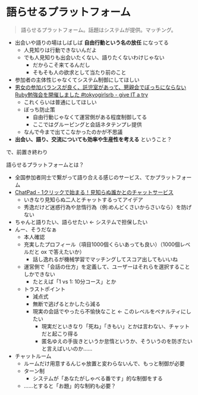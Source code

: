 # 語らせるプラットフォーム
> 語らせるプラットフォーム。話題はシステムが提供。マッチング。

- 出会いや語りの場はしばしば **自由行動という名の放任** になってる
  - 人見知りは行動できないんだよ
  - でも人見知りも出会いたくない、語りたくないわけじゃない
    - だからこそ来てるんだし
    - そもそも人の欲求として当たり前のこと
- 参加者の主体性じゃなくてシステム制御にしてほしい
- [男女の参加バランスが良く、託児室があって、懇親会でぼっちにならないRuby勉強会を開催しました #tokyogirlsrb - give IT a try](https://blog.jnito.com/entry/2019/03/08/054000)
  - これくらいは普通にしてほしい
  - ぼっち防止策
    - 自由行動じゃなくて運営側がある程度制御してる
    - ここではグルーピングと会話ネタテンプレ提供
  - なんで今まで出てこなかったのかが不思議
- **出会い、語り、交流についても効率や生産性を考える** ということ？

で、前置き終わり

語らせるプラットフォームとは？

- 全国参加者同士で繋がって語り合える感じのサービス、てかプラットフォーム
- [ChatPad - 1クリックで始まる！見知らぬ誰かとのチャットサービス](http://chatpad.jp/)
  - いきなり見知らぬ二人とチャットするってアイデア
  - 秀逸だけど迷惑行為や怠惰行為（例:めんどくさいからさいなら）を防げない
- ちゃんと語りたい、語らせたい ← システムで担保したい
- んー、そうだなぁ
  - 本人確認
  - 充実したプロフィール（項目1000個くらいあっても良い）（1000個レベルだと ox で答えたいか）
    - 話し逸れるが機械学習でマッチングしてスコア出してもいいね
  - 運営側で「会話の仕方」を定義して、ユーザーはそれらを選択することしかできない
    - たとえば「1 vs 1: 10分コース」とか
  - トラストポイント
    - 減点式
    - 無断で逃げるとかしたら減る
    - 現実の会話でやったら不愉快なこと ← このレベルをペナルティにしたい
      - 現実だといきなり「死ね」「きもい」とかは言わない、チャットだと起こり得る
      - 匿名ゆえの手抜きというか怠惰というか、そういうのを防ぎたいと言えばいいのか……
- チャットルーム
  - ルームだけ用意するんじゃ放置と変わらないんで、もっと制御が必要
  - ターン制
    - システムが「あなたがしゃべる番です」的な制御をする
  - ……とすると「お題」的な制約も必要？
